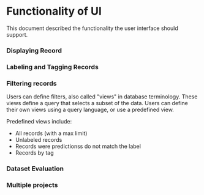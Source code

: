 # Functionality of UI

This document described the functionality the user interface should support.

### Displaying Record

### Labeling and Tagging Records

### Filtering records

Users can define filters, also called "views" in database terminology. These views define a query that selects a subset of the data. Users can define their own views using a query language, or use a predefined view.

Predefined views include:

- All records (with a max limit)
- Unlabeled records
- Records were predictionss do not match the label
- Records by tag

### Dataset Evaluation



### Multiple projects

